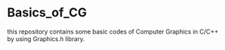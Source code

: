 # Basics_of_CG
this repository contains some basic codes of Computer Graphics in C/C++ by using Graphics.h library.
